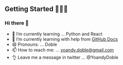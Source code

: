## Getting Started 👦🏾🚀
### Hi there 👋
- 🌱 I’m currently learning ... Python and React
- 🌱 I’m currently learning with help from [GitHub Docs](https://docs.github.com/en)
- 😄 Pronouns: ... Doble
- 📫 How to reach me: ... yoandy.doble@gmail.com
- 👌 Leave me a message in twitter ... @YoandyDoble

<!--
**DobleDJ/DobleDJ** is a ✨ _special_ ✨ repository because its `README.md` (this file) appears on your GitHub profile.
Here are some ideas to get you started:
- 🔭 I’m currently working on ...
- 👯 I’m looking to collaborate on ...
- 🤔 I’m looking for help with ...
- 💬 Ask me about ...
- ⚡ Fun fact: ...
-->
